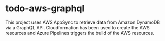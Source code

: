# todo-aws-graphql

This project uses AWS AppSync to retrieve data from Amazon DynamoDB via a GraphQL API. Cloudformation has been used to create the AWS resources and Azure Pipelines triggers the build of the AWS resources.   
